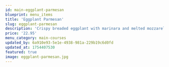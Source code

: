 ```yaml
---
id: main-eggplant-parmesan
blueprint: menu_items
title: 'Eggplant Parmesan'
slug: eggplant-parmesan
description: 'Crispy breaded eggplant with marinara and melted mozzarella over pasta. All the comfort, zero animals involved.'
price: '22.95'
menu_category: main-courses
updated_by: 6a910e93-5e1e-4938-981a-229b19c6d0fd
updated_at: 1754407530
featured: true
image: eggplant-parmesan.jpg
---
```

